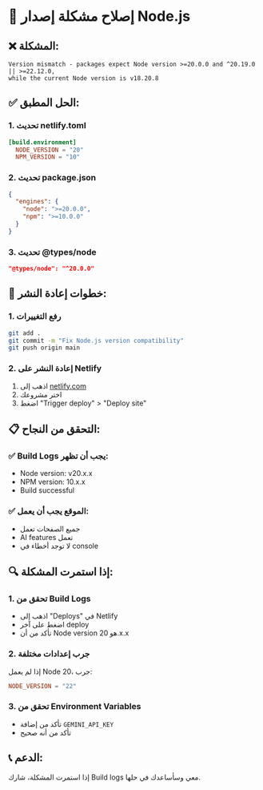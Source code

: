 # 🔧 إصلاح مشكلة إصدار Node.js

## ❌ المشكلة:
```
Version mismatch - packages expect Node version >=20.0.0 and ^20.19.0 || >=22.12.0, 
while the current Node version is v18.20.8
```

## ✅ الحل المطبق:

### 1. تحديث netlify.toml
```toml
[build.environment]
  NODE_VERSION = "20"
  NPM_VERSION = "10"
```

### 2. تحديث package.json
```json
{
  "engines": {
    "node": ">=20.0.0",
    "npm": ">=10.0.0"
  }
}
```

### 3. تحديث @types/node
```json
"@types/node": "^20.0.0"
```

## 🚀 خطوات إعادة النشر:

### 1. رفع التغييرات
```bash
git add .
git commit -m "Fix Node.js version compatibility"
git push origin main
```

### 2. إعادة النشر على Netlify
1. اذهب إلى [netlify.com](https://netlify.com)
2. اختر مشروعك
3. اضغط "Trigger deploy" > "Deploy site"

## 📋 التحقق من النجاح:

### ✅ Build Logs يجب أن تظهر:
- Node version: v20.x.x
- NPM version: 10.x.x
- Build successful

### ✅ الموقع يجب أن يعمل:
- جميع الصفحات تعمل
- AI features تعمل
- لا توجد أخطاء في console

## 🔍 إذا استمرت المشكلة:

### 1. تحقق من Build Logs
- اذهب إلى "Deploys" في Netlify
- اضغط على آخر deploy
- تأكد من أن Node version هو 20.x.x

### 2. جرب إعدادات مختلفة
إذا لم يعمل Node 20، جرب:
```toml
NODE_VERSION = "22"
```

### 3. تحقق من Environment Variables
- تأكد من إضافة `GEMINI_API_KEY`
- تأكد من أنه صحيح

## 📞 الدعم:
إذا استمرت المشكلة، شارك Build logs معي وسأساعدك في حلها.
